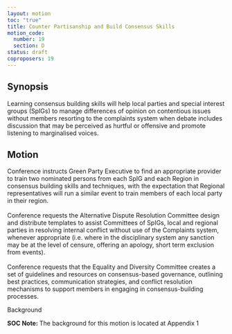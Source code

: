 ```yaml
---
layout: motion
toc: "true"
title: Counter Partisanship and Build Consensus Skills
motion_code:
  number: 19
  section: D
status: draft
coproposers: 19
---
```

## Synopsis

Learning consensus building skills will help local parties and special interest groups (SpIGs) to manage differences of opinion on contentious issues without members resorting to the complaints system when debate includes discussion that may be perceived as hurtful or offensive and promote listening to marginalised voices.

## Motion

[](<>)[](<>)Conference instructs Green Party Executive to find an appropriate provider to train two nominated persons from each SpIG and each Region in consensus building skills and techniques, with the expectation that Regional representatives will run a similar event to train members of each local party in their region.\
\
Conference requests the Alternative Dispute Resolution Committee design and distribute templates to assist Committees of SpIGs, local and regional parties in resolving internal conflict without use of the Complaints system, whenever appropriate (i.e. where in the disciplinary system any sanction may be at the level of censure, offering an apology, short term exclusion from events).\
\
Conference requests that the Equality and Diversity Committee creates a set of guidelines and resources on consensus-based governance, outlining best practices, communication strategies, and conflict resolution mechanisms to support members in engaging in consensus-building processes.

Background

<p class="alert d-inline-block alert-primary"><strong>SOC Note: </strong> The background for this motion is located at Appendix 1</p>